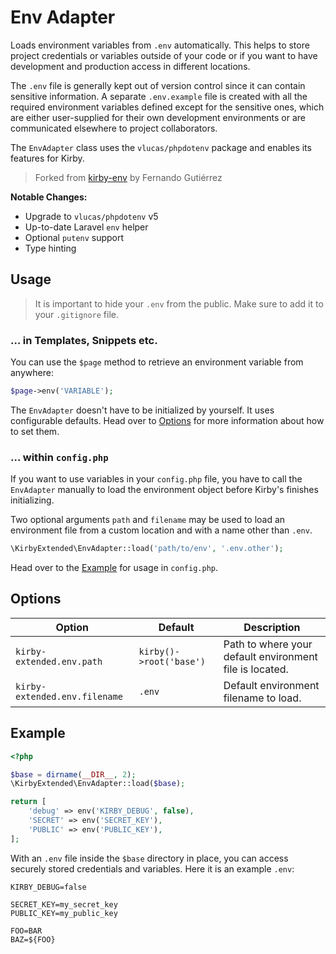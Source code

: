 # Env Adapter

Loads environment variables from `.env` automatically. This helps to store project credentials or variables outside of your code or if you want to have development and production access in different locations.

The `.env` file is generally kept out of version control since it can contain sensitive information. A separate `.env.example` file is created with all the required environment variables defined except for the sensitive ones, which are either user-supplied for their own development environments or are communicated elsewhere to project collaborators.

The `EnvAdapter` class uses the `vlucas/phpdotenv` package and enables its features for Kirby.

> Forked from [kirby-env](https://github.com/beebmx/kirby-env) by Fernando Gutiérrez

**Notable Changes:**
- Upgrade to `vlucas/phpdotenv` v5
- Up-to-date Laravel `env` helper
- Optional `putenv` support
- Type hinting

## Usage

> It is important to hide your `.env` from the public. Make sure to add it to your `.gitignore` file.

### … in Templates, Snippets etc.

You can use the `$page` method to retrieve an environment variable from anywhere:

```php
$page->env('VARIABLE');
```

The `EnvAdapter` doesn't have to be initialized by yourself. It uses configurable defaults. Head over to [Options](#options) for more information about how to set them.

### … within `config.php`

If you want to use variables in your `config.php` file, you have to call the `EnvAdapter` manually to load the environment object before Kirby's finishes initializing.

Two optional arguments `path` and `filename` may be used to load an environment file from a custom location and with a name other than `.env`. 

```php
\KirbyExtended\EnvAdapter::load('path/to/env', '.env.other');
```

Head over to the [Example](#example) for usage in `config.php`. 

## Options

| Option | Default | Description |
| --- | --- | --- |
| `kirby-extended.env.path` | `kirby()->root('base')` | Path to where your default environment file is located.
| `kirby-extended.env.filename` | `.env` | Default environment filename to load.

## Example

```php
<?php

$base = dirname(__DIR__, 2);
\KirbyExtended\EnvAdapter::load($base);

return [
    'debug' => env('KIRBY_DEBUG', false),
    'SECRET' => env('SECRET_KEY'),
    'PUBLIC' => env('PUBLIC_KEY'),
];
```

With an `.env` file inside the `$base` directory in place, you can access securely stored credentials and variables. Here it is an example `.env`:

```ssh
KIRBY_DEBUG=false

SECRET_KEY=my_secret_key
PUBLIC_KEY=my_public_key

FOO=BAR
BAZ=${FOO}
```

